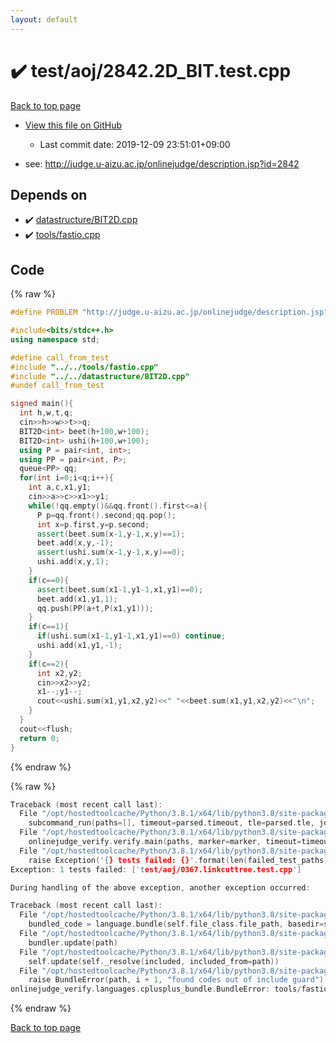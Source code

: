 ```yaml
---
layout: default
---
```


<!-- mathjax config similar to math.stackexchange -->
<script type="text/javascript" async
  src="https://cdnjs.cloudflare.com/ajax/libs/mathjax/2.7.5/MathJax.js?config=TeX-MML-AM_CHTML">
</script>
<script type="text/x-mathjax-config">
  MathJax.Hub.Config({
    TeX: { equationNumbers: { autoNumber: "AMS" }},
    tex2jax: {
      inlineMath: [ ['$','$'] ],
      processEscapes: true
    },
    "HTML-CSS": { matchFontHeight: false },
    displayAlign: "left",
    displayIndent: "2em"
  });
</script>

<script type="text/javascript" src="https://cdnjs.cloudflare.com/ajax/libs/jquery/3.4.1/jquery.min.js"></script>
<script src="https://cdn.jsdelivr.net/npm/jquery-balloon-js@1.1.2/jquery.balloon.min.js" integrity="sha256-ZEYs9VrgAeNuPvs15E39OsyOJaIkXEEt10fzxJ20+2I=" crossorigin="anonymous"></script>
<script type="text/javascript" src="../../../assets/js/copy-button.js"></script>
<link rel="stylesheet" href="../../../assets/css/copy-button.css" />


# :heavy_check_mark: test/aoj/2842.2D_BIT.test.cpp

<a href="../../../index.html">Back to top page</a>

* <a href="{{ site.github.repository_url }}/blob/master/test/aoj/2842.2D_BIT.test.cpp">View this file on GitHub</a>
    - Last commit date: 2019-12-09 23:51:01+09:00


* see: <a href="http://judge.u-aizu.ac.jp/onlinejudge/description.jsp?id=2842">http://judge.u-aizu.ac.jp/onlinejudge/description.jsp?id=2842</a>


## Depends on

* :heavy_check_mark: <a href="../../../library/datastructure/BIT2D.cpp.html">datastructure/BIT2D.cpp</a>
* :heavy_check_mark: <a href="../../../library/tools/fastio.cpp.html">tools/fastio.cpp</a>


## Code

<a id="unbundled"></a>
{% raw %}
```cpp
#define PROBLEM "http://judge.u-aizu.ac.jp/onlinejudge/description.jsp?id=2842"

#include<bits/stdc++.h>
using namespace std;

#define call_from_test
#include "../../tools/fastio.cpp"
#include "../../datastructure/BIT2D.cpp"
#undef call_from_test

signed main(){
  int h,w,t,q;
  cin>>h>>w>>t>>q;
  BIT2D<int> beet(h+100,w+100);
  BIT2D<int> ushi(h+100,w+100);
  using P = pair<int, int>;
  using PP = pair<int, P>;
  queue<PP> qq;
  for(int i=0;i<q;i++){
    int a,c,x1,y1;
    cin>>a>>c>>x1>>y1;
    while(!qq.empty()&&qq.front().first<=a){
      P p=qq.front().second;qq.pop();
      int x=p.first,y=p.second;
      assert(beet.sum(x-1,y-1,x,y)==1);
      beet.add(x,y,-1);
      assert(ushi.sum(x-1,y-1,x,y)==0);
      ushi.add(x,y,1);
    }
    if(c==0){
      assert(beet.sum(x1-1,y1-1,x1,y1)==0);
      beet.add(x1,y1,1);
      qq.push(PP(a+t,P(x1,y1)));
    }
    if(c==1){
      if(ushi.sum(x1-1,y1-1,x1,y1)==0) continue;
      ushi.add(x1,y1,-1);
    }
    if(c==2){
      int x2,y2;
      cin>>x2>>y2;
      x1--;y1--;
      cout<<ushi.sum(x1,y1,x2,y2)<<" "<<beet.sum(x1,y1,x2,y2)<<"\n";
    }
  }
  cout<<flush;
  return 0;
}

```
{% endraw %}

<a id="bundled"></a>
{% raw %}
```cpp
Traceback (most recent call last):
  File "/opt/hostedtoolcache/Python/3.8.1/x64/lib/python3.8/site-packages/onlinejudge_verify/main.py", line 186, in main
    subcommand_run(paths=[], timeout=parsed.timeout, tle=parsed.tle, jobs=parsed.jobs)
  File "/opt/hostedtoolcache/Python/3.8.1/x64/lib/python3.8/site-packages/onlinejudge_verify/main.py", line 64, in subcommand_run
    onlinejudge_verify.verify.main(paths, marker=marker, timeout=timeout, tle=tle, jobs=jobs)
  File "/opt/hostedtoolcache/Python/3.8.1/x64/lib/python3.8/site-packages/onlinejudge_verify/verify.py", line 133, in main
    raise Exception('{} tests failed: {}'.format(len(failed_test_paths), [str(path.relative_to(pathlib.Path.cwd())) for path in failed_test_paths]))
Exception: 1 tests failed: ['test/aoj/0367.linkcuttree.test.cpp']

During handling of the above exception, another exception occurred:

Traceback (most recent call last):
  File "/opt/hostedtoolcache/Python/3.8.1/x64/lib/python3.8/site-packages/onlinejudge_verify/docs.py", line 347, in write_contents
    bundled_code = language.bundle(self.file_class.file_path, basedir=self.cpp_source_path)
  File "/opt/hostedtoolcache/Python/3.8.1/x64/lib/python3.8/site-packages/onlinejudge_verify/languages/cplusplus.py", line 63, in bundle
    bundler.update(path)
  File "/opt/hostedtoolcache/Python/3.8.1/x64/lib/python3.8/site-packages/onlinejudge_verify/languages/cplusplus_bundle.py", line 182, in update
    self.update(self._resolve(included, included_from=path))
  File "/opt/hostedtoolcache/Python/3.8.1/x64/lib/python3.8/site-packages/onlinejudge_verify/languages/cplusplus_bundle.py", line 151, in update
    raise BundleError(path, i + 1, "found codes out of include guard")
onlinejudge_verify.languages.cplusplus_bundle.BundleError: tools/fastio.cpp: line 5: found codes out of include guard

```
{% endraw %}

<a href="../../../index.html">Back to top page</a>

